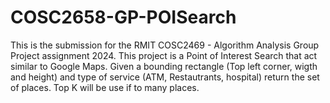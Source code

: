 # COSC2658-GP-POISearch
This is the submission for the RMIT COSC2469 - Algorithm Analysis Group Project assignment 2024. This project is a Point of Interest Search that act similar to Google Maps. Given a bounding rectangle (Top left corner, wigth and height) and type of service (ATM, Restautrants, hospital) return the set of places. Top K will be use if to many places.
